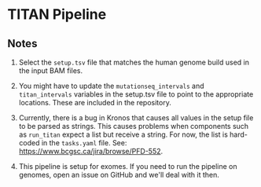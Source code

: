 # TITAN Pipeline

## Notes

1. Select the `setup.tsv` file that matches the human genome build used in the 
input BAM files. 

2. You might have to update the `mutationseq_intervals` and `titan_intervals` 
variables in the setup.tsv file to point to the appropriate locations. 
These are included in the repository. 

3. Currently, there is a bug in Kronos that causes all values in the setup 
file to be parsed as strings. 
This causes problems when components such as `run_titan` expect a list but 
receive a string. For now, the list is hard-coded in the `tasks.yaml` file. 
See: https://www.bcgsc.ca/jira/browse/PFD-552. 

4. This pipeline is setup for exomes. If you need to run the pipeline on 
genomes, open an issue on GitHub and we'll deal with it then.  

